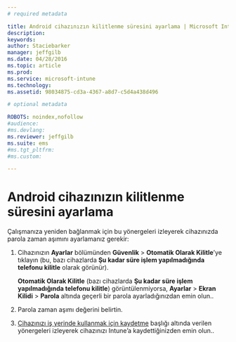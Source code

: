 ```yaml
---
# required metadata

title: Android cihazınızın kilitlenme süresini ayarlama | Microsoft Intune
description:
keywords:
author: Staciebarker
manager: jeffgilb
ms.date: 04/28/2016
ms.topic: article
ms.prod:
ms.service: microsoft-intune
ms.technology:
ms.assetid: 98034875-cd3a-4367-a8d7-c5d4a438d496

# optional metadata

ROBOTS: noindex,nofollow
#audience:
#ms.devlang:
ms.reviewer: jeffgilb
ms.suite: ems
#ms.tgt_pltfrm:
#ms.custom:

---
```


# Android cihazınızın kilitlenme süresini ayarlama
Çalışmanıza yeniden bağlanmak için bu yönergeleri izleyerek cihazınızda parola zaman aşımını ayarlamanız gerekir:

1.  Cihazınızın **Ayarlar** bölümünden **Güvenlik** &gt; **Otomatik Olarak Kilitle**’ye tıklayın (bu, bazı cihazlarda **Şu kadar süre işlem yapılmadığında telefonu kilitle** olarak görünür).

    **Otomatik Olarak Kilitle** (bazı cihazlarda **Şu kadar süre işlem yapılmadığında telefonu kilitle**) görüntülenmiyorsa, **Ayarlar** &gt; **Ekran Kilidi** &gt; **Parola** altında geçerli bir parola ayarladığınızdan emin olun..

2.  Parola zaman aşımı değerini belirtin.

3.  [Cihazınızı iş yerinde kullanmak için kaydetme](http://go.microsoft.com/fwlink/?LinkId=519071) başlığı altında verilen yönergeleri izleyerek cihazınızı Intune’a kaydettiğinizden emin olun..



<!--HONumber=May16_HO1-->


